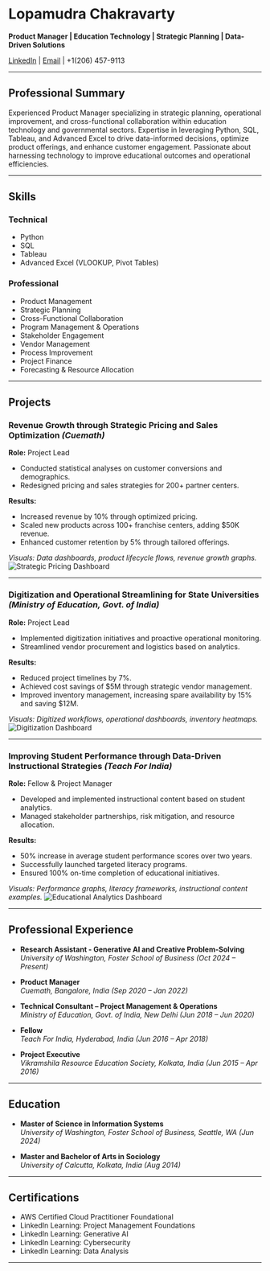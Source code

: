 # Lopamudra Chakravarty

**Product Manager | Education Technology | Strategic Planning | Data-Driven Solutions**

[LinkedIn](https://linkedin.com/in/lopamudra1990) | [Email](mailto:chakravartylopamudra@gmail.com) | +1(206) 457-9113

---

## Professional Summary

Experienced Product Manager specializing in strategic planning, operational improvement, and cross-functional collaboration within education technology and governmental sectors. Expertise in leveraging Python, SQL, Tableau, and Advanced Excel to drive data-informed decisions, optimize product offerings, and enhance customer engagement. Passionate about harnessing technology to improve educational outcomes and operational efficiencies.

---

## Skills

### Technical
- Python
- SQL
- Tableau
- Advanced Excel (VLOOKUP, Pivot Tables)

### Professional
- Product Management
- Strategic Planning
- Cross-Functional Collaboration
- Program Management & Operations
- Stakeholder Engagement
- Vendor Management
- Process Improvement
- Project Finance
- Forecasting & Resource Allocation

---

## Projects

### Revenue Growth through Strategic Pricing and Sales Optimization *(Cuemath)*

**Role:** Project Lead

- Conducted statistical analyses on customer conversions and demographics.
- Redesigned pricing and sales strategies for 200+ partner centers.

**Results:**
- Increased revenue by 10% through optimized pricing.
- Scaled new products across 100+ franchise centers, adding $50K revenue.
- Enhanced customer retention by 5% through tailored offerings.

*Visuals: Data dashboards, product lifecycle flows, revenue growth graphs.*
![Strategic Pricing Dashboard](CueM.png)

---

### Digitization and Operational Streamlining for State Universities *(Ministry of Education, Govt. of India)*

**Role:** Project Lead

- Implemented digitization initiatives and proactive operational monitoring.
- Streamlined vendor procurement and logistics based on analytics.

**Results:**
- Reduced project timelines by 7%.
- Achieved cost savings of $5M through strategic vendor management.
- Improved inventory management, increasing spare availability by 15% and saving $12M.

*Visuals: Digitized workflows, operational dashboards, inventory heatmaps.*
![Digitization Dashboard](MOE.png)

---

### Improving Student Performance through Data-Driven Instructional Strategies *(Teach For India)*

**Role:** Fellow & Project Manager

- Developed and implemented instructional content based on student analytics.
- Managed stakeholder partnerships, risk mitigation, and resource allocation.

**Results:**
- 50% increase in average student performance scores over two years.
- Successfully launched targeted literacy programs.
- Ensured 100% on-time completion of educational initiatives.

*Visuals: Performance graphs, literacy frameworks, instructional content examples.*
![Educational Analytics Dashboard](TFI.png)

---

## Professional Experience

- **Research Assistant - Generative AI and Creative Problem-Solving**  
  *University of Washington, Foster School of Business (Oct 2024 – Present)*

- **Product Manager**  
  *Cuemath, Bangalore, India (Sep 2020 – Jan 2022)*

- **Technical Consultant – Project Management & Operations**  
  *Ministry of Education, Govt. of India, New Delhi (Jun 2018 – Jun 2020)*

- **Fellow**  
  *Teach For India, Hyderabad, India (Jun 2016 – Apr 2018)*

- **Project Executive**  
  *Vikramshila Resource Education Society, Kolkata, India (Jun 2015 – Apr 2016)*

---

## Education

- **Master of Science in Information Systems**  
  *University of Washington, Foster School of Business, Seattle, WA (Jun 2024)*

- **Master and Bachelor of Arts in Sociology**  
  *University of Calcutta, Kolkata, India (Aug 2014)*

---

## Certifications

- AWS Certified Cloud Practitioner Foundational
- LinkedIn Learning: Project Management Foundations
- LinkedIn Learning: Generative AI
- LinkedIn Learning: Cybersecurity
- LinkedIn Learning: Data Analysis

---
